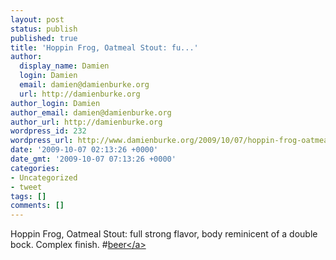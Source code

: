 ```yaml
---
layout: post
status: publish
published: true
title: 'Hoppin Frog, Oatmeal Stout: fu...'
author:
  display_name: Damien
  login: Damien
  email: damien@damienburke.org
  url: http://damienburke.org
author_login: Damien
author_email: damien@damienburke.org
author_url: http://damienburke.org
wordpress_id: 232
wordpress_url: http://www.damienburke.org/2009/10/07/hoppin-frog-oatmeal-stout-fu/
date: '2009-10-07 02:13:26 +0000'
date_gmt: '2009-10-07 07:13:26 +0000'
categories:
- Uncategorized
- tweet
tags: []
comments: []
---
```

<p>Hoppin Frog, Oatmeal Stout: full strong flavor, body reminicent of a double bock. Complex finish. #<a href="http:&#47;&#47;search.twitter.com&#47;search?q=%23beer" class="aktt_hashtag">beer<&#47;a></p>
